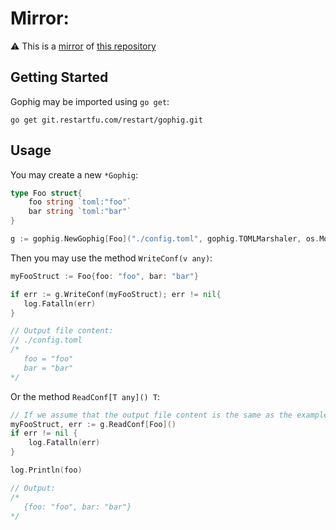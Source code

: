 # Mirror:
⚠️ This is a [mirror](https://git.restartfu.com/restart/git-mirror) of [this repository](https://git.restartfu.com/restart/gophig)
## Getting Started

Gophig may be imported using `go get`:
```
go get git.restartfu.com/restart/gophig.git
```

## Usage

You may create a new `*Gophig`:
```go
type Foo struct{
	foo string `toml:"foo"`
	bar string `toml:"bar"`
}

g := gophig.NewGophig[Foo]("./config.toml", gophig.TOMLMarshaler, os.ModePerm)
```
Then you may use the method `WriteConf(v any)`:
```go
myFooStruct := Foo{foo: "foo", bar: "bar"}

if err := g.WriteConf(myFooStruct); err != nil{
   log.Fatalln(err)
}

// Output file content:
// ./config.toml
/*
   foo = "foo"
   bar = "bar"
*/
```
Or the method `ReadConf[T any]() T`:
```go
// If we assume that the output file content is the same as the example up there:
myFooStruct, err := g.ReadConf[Foo]()
if err != nil {
	log.Fatalln(err)
}

log.Println(foo)

// Output:
/*
   {foo: "foo", bar: "bar"}
*/
```
